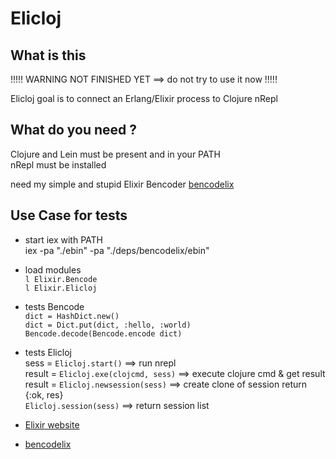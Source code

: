 # Elicloj  

## What is this  

!!!!! WARNING NOT FINISHED YET ==> do not try to use it now  !!!!!    


Elicloj goal is to connect an Erlang/Elixir process to Clojure nRepl  

## What do you need ?   
Clojure and Lein must be present and in your PATH  
nRepl must be installed  

need my simple and stupid Elixir Bencoder [bencodelix](https://github.com/nodrygo/bencodelix)  


## Use Case for tests  

  * start iex with PATH  
    iex  -pa "./ebin" -pa "./deps/bencodelix/ebin"  
  * load modules  
    `l Elixir.Bencode`   
    `l Elixir.Elicloj`   

  * tests Bencode  
    `dict = HashDict.new()`  
    `dict = Dict.put(dict, :hello, :world)`  
    `Bencode.decode(Bencode.encode dict)`  

  * tests Elicloj   
    sess       =  `Elicloj.start()`   ==> run nrepl  
    result     =  `Elicloj.exe(clojcmd, sess)`  ==> execute clojure cmd & get result   
    result     = `Elicloj.newsession(sess)` ==> create clone of session  return {:ok, res}  
                      `Elicloj.session(sess)` ==> return session list

* [Elixir website](http://elixir-lang.org/)  
* [bencodelix](https://github.com/nodrygo/bencodelix)  
